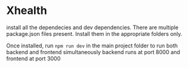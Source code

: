 # Xhealth

install all the dependecies and dev dependencies. There are multiple package.json files present. Install them in the appropriate folders only.

Once installed, run 
```npm run dev```
in the main project folder to run both backend and frontend simultaneously
backend runs at port 8000 and frontend at port 3000
